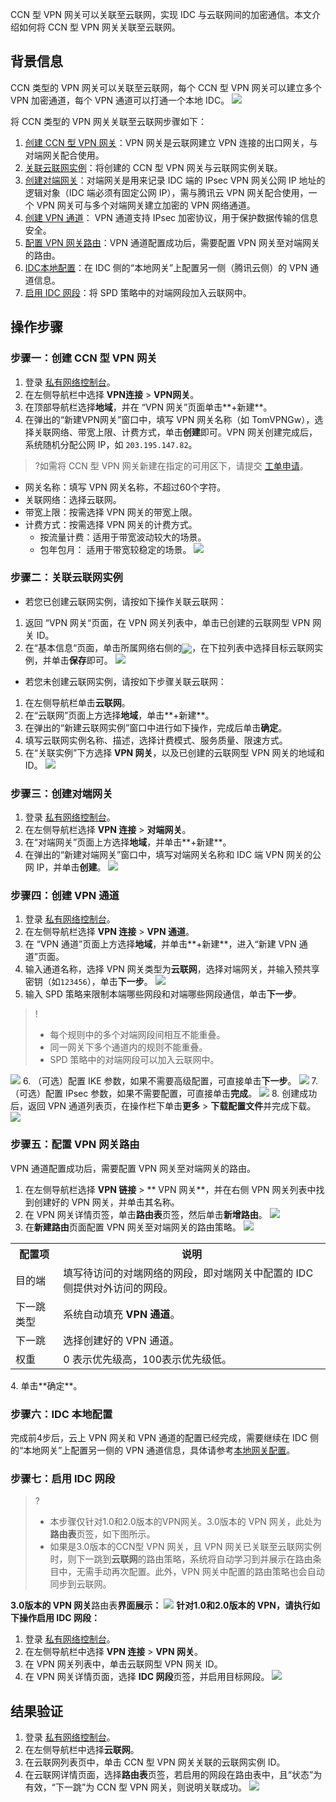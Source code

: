 CCN 型 VPN 网关可以关联至云联网，实现 IDC 与云联网间的加密通信。本文介绍如何将 CCN 型 VPN 网关关联至云联网。

## 背景信息
CCN 类型的 VPN 网关可以关联至云联网，每个 CCN 型 VPN 网关可以建立多个 VPN 加密通道，每个 VPN 通道可以打通一个本地 IDC。
![](https://main.qcloudimg.com/raw/fb1ccfd3f010983a65a2bf8187a437e5.png)

将 CCN 类型的 VPN 网关关联至云联网步骤如下：
1. [创建 CCN 型 VPN 网关](#step1)：VPN 网关是云联网建立 VPN 连接的出口网关，与对端网关配合使用。
2. [ 关联云联网实例](#step2)：将创建的 CCN 型 VPN 网关与云联网实例关联。
3. [创建对端网关](#step3)：对端网关是用来记录 IDC 端的 IPsec VPN 网关公网 IP 地址的逻辑对象（IDC 端必须有固定公网 IP），需与腾讯云 VPN 网关配合使用，一个 VPN 网关可与多个对端网关建立加密的 VPN 网络通道。
4. [创建 VPN 通道](#step4)： VPN 通道支持 IPsec 加密协议，用于保护数据传输的信息安全。
5. [配置 VPN 网关路由](#step5)：VPN 通道配置成功后，需要配置 VPN 网关至对端网关的路由。
6. [IDC本地配置](#step6)：在 IDC 侧的“本地网关”上配置另一侧（腾讯云侧）的 VPN 通道信息。
7. [启用 IDC 网段](#step7)：将 SPD 策略中的对端网段加入云联网中。



## 操作步骤
### 步骤一：创建 CCN 型 VPN 网关[](id:step1)
1. 登录 [私有网络控制台](https://console.cloud.tencent.com/vpc/vpc?rid=1)。
2. 在左侧导航栏中选择 **VPN连接** > **VPN网关**。
3. 在顶部导航栏选择**地域**，并在 “VPN 网关”页面单击**+新建**。
4. 在弹出的“新建VPN网关”窗口中，填写 VPN 网关名称（如 TomVPNGw），选择关联网络、带宽上限、计费方式，单击**创建**即可。VPN 网关创建完成后，系统随机分配公网 IP，如 `203.195.147.82`。
>?如需将 CCN 型 VPN 网关新建在指定的可用区下，请提交 [工单申请](https://console.cloud.tencent.com/workorder/category)。
>
 - 网关名称：填写 VPN 网关名称，不超过60个字符。
 - 关联网络：选择云联网。
 - 带宽上限：按需选择 VPN 网关的带宽上限。
 - 计费方式：按需选择 VPN 网关的计费方式。
   - 按流量计费：适用于带宽波动较大的场景。
   - 包年包月： 适用于带宽较稳定的场景。
    ![](https://main.qcloudimg.com/raw/a524d91fc73e82de17efe299d5a26a0e.png)
		

### 步骤二：关联云联网实例[](id:step2)
- 若您已创建云联网实例，请按如下操作关联云联网：
 1. 返回 “VPN 网关“页面，在 VPN 网关列表中，单击已创建的云联网型 VPN 网关 ID。
 2. 在“基本信息“页面，单击所属网络右侧的<img src="https://main.qcloudimg.com/raw/7b27e195bfc7f7ee82118f80c4c96b28.png" style="margin:-4px 0;"/>，在下拉列表中选择目标云联网实例，并单击**保存**即可。
![](https://main.qcloudimg.com/raw/4b201b74b503d320ebd837403990ded5.png)
- 若您未创建云联网实例，请按如下步骤关联云联网：
 1. 在左侧导航栏单击**云联网**。
 2. 在“云联网”页面上方选择**地域**，单击**+新建**。
 3. 在弹出的“新建云联网实例”窗口中进行如下操作，完成后单击**确定**。
   1. 填写云联网实例名称、描述，选择计费模式、服务质量、限速方式。
   2. 在“关联实例”下方选择 **VPN 网关**，以及已创建的云联网型 VPN 网关的地域和 ID。
![](https://main.qcloudimg.com/raw/07268293996aafc70d273d785e9147f1.png)

### 步骤三：创建对端网关[](id:step3)
1. 登录 [私有网络控制台](https://console.cloud.tencent.com/vpc/vpc?rid=1)。
2. 在左侧导航栏选择 **VPN 连接** > **对端网关**。
3. 在“对端网关”页面上方选择**地域**，并单击**+新建**。
4. 在弹出的“新建对端网关”窗口中，填写对端网关名称和 IDC 端 VPN 网关的公网 IP，并单击**创建**。
![](https://main.qcloudimg.com/raw/67a9eb50c30808ce93e9dc620c1381b9.png)

### 步骤四：创建 VPN 通道[](id:step4)
1. 登录 [私有网络控制台](https://console.cloud.tencent.com/vpc/vpc?rid=1)。
2. 在左侧导航栏选择 **VPN 连接** > **VPN 通道**。
3. 在 “VPN 通道”页面上方选择**地域**，并单击**+新建**，进入“新建 VPN 通道”页面。
4. 输入通道名称，选择 VPN 网关类型为**云联网**，选择对端网关，并输入预共享密钥（如`123456`），单击**下一步**。
![](https://main.qcloudimg.com/raw/2cc976c50205915f0373e0ed285b92b8.png)
5. 输入 SPD 策略来限制本端哪些网段和对端哪些网段通信，单击**下一步**。
>!
>- 每个规则中的多个对端网段间相互不能重叠。
>- 同一网关下多个通道内的规则不能重叠。
>- SPD 策略中的对端网段可以加入云联网中。
>
![](https://main.qcloudimg.com/raw/9cb15f0216a6941b0d3226d24bc5c893.png)
6. （可选）配置 IKE 参数，如果不需要高级配置，可直接单击**下一步**。
![](https://main.qcloudimg.com/raw/c370884071d8dd5424be80bbef1e9aec.png)
7. （可选）配置 IPsec 参数，如果不需要配置，可直接单击**完成**。
![](https://main.qcloudimg.com/raw/6c67f435c015fb6d2e03ed96dc61b7f7.png)
8. 创建成功后，返回 VPN 通道列表页，在操作栏下单击**更多** > **下载配置文件**并完成下载。
![](https://main.qcloudimg.com/raw/5470e29feb9ff64e221df07cdfde06c3.png)

### 步骤五：配置 VPN 网关路由[](id:step5)
VPN 通道配置成功后，需要配置 VPN 网关至对端网关的路由。
1. 在左侧导航栏选择 **VPN 链接** > ** VPN 网关**，并在右侧 VPN 网关列表中找到创建好的 VPN 网关，并单击其名称。 
2. 在 VPN 网关详情页签，单击**路由表**页签，然后单击**新增路由**。
![](https://main.qcloudimg.com/raw/099d7503dc5e7e2ad5e7324d7d9571f8.png)
3. 在**新建路由**页面配置 VPN 网关至对端网关的路由策略。
![](https://main.qcloudimg.com/raw/d173233ca2ee26415e352051ce024419.png)
<table>
<tr>
<th>配置项</th>
<th>说明</th>
</tr>
<tr>
<td>目的端</td>
<td>填写待访问的对端网络的网段，即对端网关中配置的 IDC 侧提供对外访问的网段。</td>
</tr>
<tr>
<td>下一跳类型</td>
<td>系统自动填充<b> VPN 通道</b>。</td>
</tr>
<tr>
<td>下一跳</td>
<td>选择创建好的 VPN 通道。</td>
</tr>
<tr>
<td>权重</td>
<td>0 表示优先级高，100表示优先级低。</td>
</tr>
</table>
4. 单击**确定**。


### 步骤六：IDC 本地配置[](id:step6)
完成前4步后，云上 VPN 网关和 VPN 通道的配置已经完成，需要继续在 IDC 侧的“本地网关”上配置另一侧的 VPN 通道信息，具体请参考[本地网关配置](https://cloud.tencent.com/document/product/554/56361)。

### 步骤七：启用 IDC 网段[](id:step7)
>?
>+ 本步骤仅针对1.0和2.0版本的VPN网关。3.0版本的 VPN 网关，此处为**路由表**页签，如下图所示。
>+ 如果是3.0版本的CCN型 VPN 网关，且 VPN 网关已关联至云联网实例时，则下一跳到**云联网**的路由策略，系统将自动学习到并展示在路由条目中，无需手动再次配置。此外，VPN 网关中配置的路由策略也会自动同步到云联网。
>
**3.0版本的 VPN 网关**路由表**界面展示：**
![](https://main.qcloudimg.com/raw/d261071d65c453ecf21d3980d1b3a8cd.png)
**针对1.0和2.0版本的 VPN，请执行如下操作启用 IDC 网段：**
1. 登录 [私有网络控制台](https://console.cloud.tencent.com/vpc/vpc?rid=1)。
2. 在左侧导航栏中选择 **VPN 连接** > **VPN 网关**。
3. 在 VPN 网关列表中，单击云联网型 VPN 网关 ID。
4. 在 VPN 网关详情页面，选择 **IDC 网段**页签，并启用目标网段。
![](https://main.qcloudimg.com/raw/a855442ce1c46f50382a2f779f2d89b7.png)


## 结果验证
1. 登录 [私有网络控制台](https://console.cloud.tencent.com/vpc/vpc?rid=1)。
2. 在左侧导航栏中选择**云联网**。
3. 在云联网列表页中，单击 CCN 型 VPN 网关关联的云联网实例 ID。
4. 在云联网详情页面，选择**路由表**页签，若启用的网段在路由表中，且“状态”为有效，“下一跳”为 CCN 型 VPN 网关，则说明关联成功。
![](https://main.qcloudimg.com/raw/e6a6ce4b9cb4aff72b1a90fe3758d3a6.png)
